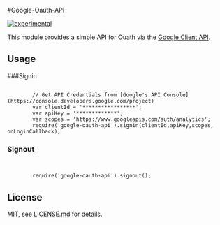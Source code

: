#Google-Oauth-API



[![experimental](http://badges.github.io/stability-badges/dist/experimental.svg)](http://github.com/badges/stability-badges)

This module provides a simple API for Ouath via the [Google Client API](https://developers.google.com/api-client-library/javascript/dev/dev_jscript).

## Usage
###Signin
```	

		// Get API Credentials from [Google's API Console](https://console.developers.google.com/project)
        var clientId = '*****************';
        var apiKey = '*************';
        var scopes = 'https://www.googleapis.com/auth/analytics';
		require('google-oauth-api').signin(clientId,apiKey,scopes, onLoginCallback);

 ```

### Signout
```	

		
		require('google-oauth-api').signout();

 ```
## License

MIT, see [LICENSE.md](https://github.com/Morrisai/Google-Oauth-API/blob/master/LICENSE.md) for details.